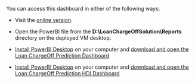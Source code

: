<div class="alert alert-info">
<p>You can access this dashboard in either of the following ways:</p>
<p/>
<ul>
  <li>
    <p>Visit the <a href="{{ site.pbix_view_url }}">online version</a>.</p>
  </li>
  <li class="cig">
    <p>Open the PowerBI file from the <strong>D:\LoanChargeOffSolution\Reports</strong> directory on the deployed VM desktop.</p>
    </li>
  <li class="sql">
    <p><a href="https://powerbi.microsoft.com/en-us/desktop/" target="_blank">Install PowerBI Desktop</a> on your computer and 
    <a href="{{ site.pbix_sqldownload_url }}" target="_blank"> download and open the Loan ChargeOff Prediction Dashboard</a></p>
    </li>
  
  <li class="hdi">
    <p><a href="https://powerbi.microsoft.com/en-us/desktop/" target="_blank">Install PowerBI Desktop</a> on your computer and 
    <a href="{{ site.pbix_hdidownload_url }}" target="_blank"> download and open the Loan ChargeOff Prediction HDI Dashboard</a></p>
    </li>
    
</ul>
</div>